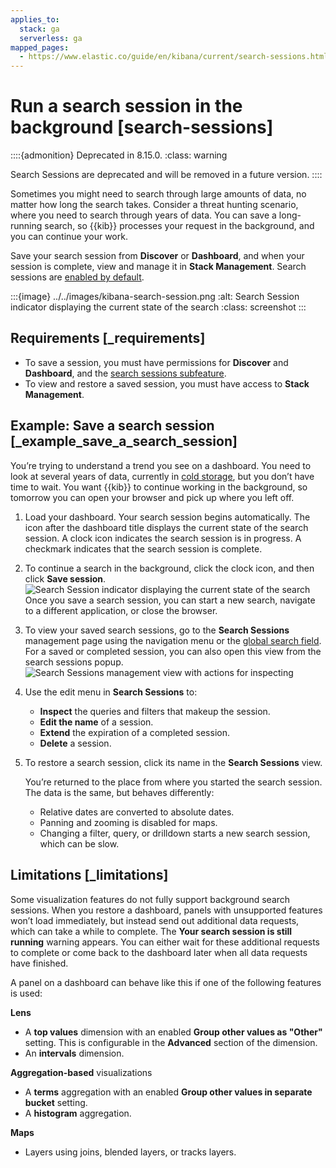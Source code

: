 ```yaml
---
applies_to:
  stack: ga
  serverless: ga
mapped_pages:
  - https://www.elastic.co/guide/en/kibana/current/search-sessions.html
---
```


# Run a search session in the background [search-sessions]

::::{admonition} Deprecated in 8.15.0.
:class: warning

Search Sessions are deprecated and will be removed in a future version.
::::


Sometimes you might need to search through large amounts of data, no matter how long the search takes. Consider a threat hunting scenario, where you need to search through years of data. You can save a long-running search, so {{kib}} processes your request in the background, and you can continue your work.

Save your search session from **Discover** or **Dashboard**, and when your session is complete, view and manage it in **Stack Management**. Search sessions are [enabled by default](kibana://docs/reference/configuration-reference/search-sessions-settings.md).

:::{image} ../../images/kibana-search-session.png
:alt: Search Session indicator displaying the current state of the search
:class: screenshot
:::


## Requirements [_requirements]

* To save a session, you must have permissions for **Discover** and **Dashboard**, and the [search sessions subfeature](../../deploy-manage/users-roles/cluster-or-deployment-auth/kibana-privileges.md#kibana-feature-privileges).
* To view and restore a saved session, you must have access to **Stack Management**.


## Example: Save a search session [_example_save_a_search_session]

You’re trying to understand a trend you see on a dashboard. You need to look at several years of data, currently in [cold storage](../../manage-data/lifecycle/data-tiers.md#cold-tier), but you don’t have time to wait. You want {{kib}} to continue working in the background, so tomorrow you can open your browser and pick up where you left off.

1. Load your dashboard.
   Your search session begins automatically. The icon after the dashboard title displays the current state of the search session. A clock icon indicates the search session is in progress. A checkmark indicates that the search session is complete.

2. To continue a search in the background, click the clock icon, and then click **Save session**.
   ![Search Session indicator displaying the current state of the search](../../images/kibana-search-session-awhile.png "title =50%")
   Once you save a search session, you can start a new search, navigate to a different application, or close the browser.

3. To view your saved search sessions, go to the **Search Sessions** management page using the navigation menu or the [global search field](../../explore-analyze/find-and-organize/find-apps-and-objects.md). For a saved or completed session, you can also open this view from the search sessions popup.
   ![Search Sessions management view with actions for inspecting](../../images/kibana-search-sessions-menu.png "")

4. Use the edit menu in **Search Sessions** to:

    * **Inspect** the queries and filters that makeup the session.
    * **Edit the name** of a session.
    * **Extend** the expiration of a completed session.
    * **Delete** a session.

5. To restore a search session, click its name in the **Search Sessions** view.

    You’re returned to the place from where you started the search session. The data is the same, but behaves differently:

    * Relative dates are converted to absolute dates.
    * Panning and zooming is disabled for maps.
    * Changing a filter, query, or drilldown starts a new search session, which can be slow.



## Limitations [_limitations]

Some visualization features do not fully support background search sessions. When you restore a dashboard, panels with unsupported features won’t load immediately, but instead send out additional data requests, which can take a while to complete. The **Your search session is still running** warning appears. You can either wait for these additional requests to complete or come back to the dashboard later when all data requests have finished.

A panel on a dashboard can behave like this if one of the following features is used:

**Lens**

* A **top values** dimension with an enabled **Group other values as "Other"** setting. This is configurable in the **Advanced** section of the dimension.
* An **intervals** dimension.

**Aggregation-based** visualizations

* A **terms** aggregation with an enabled **Group other values in separate bucket** setting.
* A **histogram** aggregation.

**Maps**

* Layers using joins, blended layers, or tracks layers.
